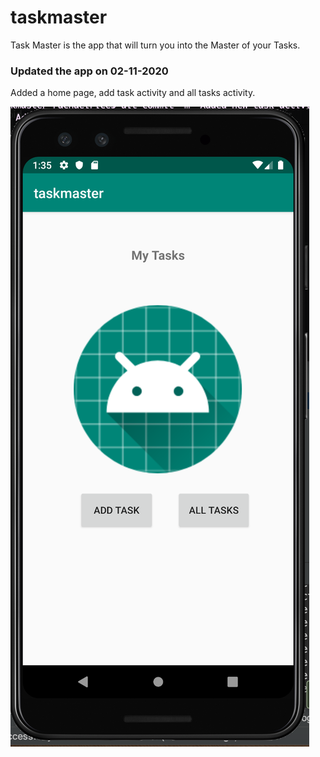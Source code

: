 # taskmaster

Task Master is the app that will turn you into the Master of your Tasks.

### Updated the app on 02-11-2020
Added a home page, add task activity and all tasks activity.

![Homepage](screenshots/home.png)
